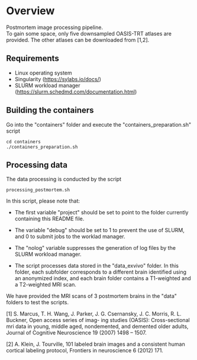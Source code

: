 # Overview
Postmortem image processing pipeline. </br>
To gain some space, only five downsampled OASIS-TRT atlases are provided. The other atlases can be downloaded from [1,2].

## Requirements

- Linux operating system
- Singularity (https://sylabs.io/docs/)
- SLURM workload manager (https://slurm.schedmd.com/documentation.html)

## Building the containers

Go into the "containers" folder and execute the "containers_preparation.sh" script
```
cd containers
./containers_preparation.sh
```

## Processing data

The data processing is conducted by the script
```
processing_postmortem.sh
```

In this script, please note that:

- The first variable "project" should be set to point to the folder currently containing this README file.
  
- The variable "debug" should be set to 1 to prevent the use of SLURM, and 0 to submit jobs to the worklad manager.
   
- The "nolog" variable suppresses the generation of log files by the SLURM workload manager.

- The script processes data stored in the "data_exvivo" folder. In this folder, each subfolder corresponds to a different brain identified using an anonymized index, and each brain folder contains a T1-weighted and a T2-weighted MRI scan.

We have provided the MRI scans of 3 postmortem brains in the "data" folders to test the scripts.


[1] S. Marcus, T. H. Wang, J. Parker, J. G. Csernansky,
J. C. Morris, R. L. Buckner, Open access series of imag-
ing studies (OASIS): Cross-sectional mri data in young,
middle aged, nondemented, and demented older adults,
Journal of Cognitive Neuroscience 19 (2007) 1498 –
1507.

[2] A. Klein, J. Tourville, 101 labeled brain images and a
consistent human cortical labeling protocol, Frontiers
in neuroscience 6 (2012) 171.
